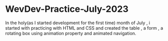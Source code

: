 # WevDev-Practice-July-2023

In the holy(as I started development for the first time) month of July , i started with practicing with HTML and CSS 
and created the table , a form , a rotating box using animation property and animated navigation.
